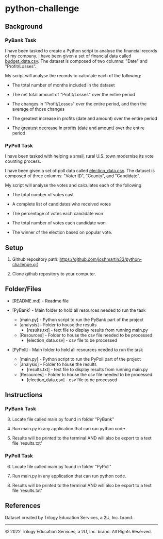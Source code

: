 # python-challenge

## Background

### PyBank Task

I have been tasked to create a Python script to analyse the financial records of my company. I have been given a set of financial data called [budget_data.csv](PyBank/Resources/budget_data.csv). The dataset is composed of two columns: "Date" and "Profit/Losses". 

My script will analyse the records to calculate each of the following:

* The total number of months included in the dataset

* The net total amount of "Profit/Losses" over the entire period

* The changes in "Profit/Losses" over the entire period, and then the average of those changes

* The greatest increase in profits (date and amount) over the entire period

* The greatest decrease in profits (date and amount) over the entire period

### PyPoll Task

I have been tasked with helping a small, rural U.S. town modernise its vote counting process.

I have been given a set of poll data called [election_data.csv](PyPoll/Resources/election_data.csv). The dataset is composed of three columns: "Voter ID", "County", and "Candidate". 

My script will analyse the votes and calculates each of the following:

* The total number of votes cast

* A complete list of candidates who received votes

* The percentage of votes each candidate won

* The total number of votes each candidate won

* The winner of the election based on popular vote.


## Setup

1. Github repository path: https://github.com/joshmartin33/python-challenge.git

2.  Clone github repository to your computer.


## Folder/Files

* [README.md] - Readme file

* [PyBank] - Main folder to hold all resources needed to run the task
    -   [main.py] - Python script to run the PyBank part of the project
    -   [analysis] - Folder to house the results
        *   [results.txt] - text file to display results from running main.py
    -   [Resources] - Folder to house the csv file needed to be processed
        *   [election_data.csv] - csv file to be processed

* [PyPoll] - Main folder to hold all resources needed to run the task
    -   [main.py] - Python script to run the PyPoll part of the project
    -   [analysis] - Folder to house the results
        *   [results.txt] - text file to display results from running main.py
    -   [Resources] - Folder to house the csv file needed to be processed
        *   [election_data.csv] - csv file to be processed


## Instructions

### PyBank Task

3. Locate file called main.py found in folder "PyBank"

4. Run main.py in any application that can run python code.

5. Results will be printed to the terminal AND will also be export to a text file 'results.txt'


### PyPoll Task

6. Locate file called main.py found in folder "PyPoll"

7. Run main.py in any application that can run python code.

8. Results will be printed to the terminal AND will also be export to a text file 'results.txt'



## References

Dataset created by Trilogy Education Services, a 2U, Inc. brand.

- - -

© 2022 Trilogy Education Services, a 2U, Inc. brand. All Rights Reserved.
